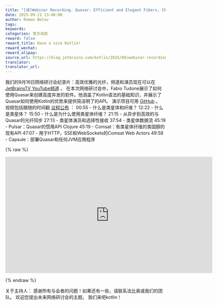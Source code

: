 ```yaml
---
title: "[译]Webinar Recording. Quasar: Efficient and Elegant Fibers, Channels and Actors"
date: 2015-09-21 13:40:00
author: Roman Belov
tags:
keywords:
categories: 官方动态
reward: false
reward_title: Have a nice Kotlin!
reward_wechat:
reward_alipay:
source_url: https://blog.jetbrains.com/kotlin/2015/09/webinar-recording-quasar-efficient-and-elegant-fibers-channels-and-actors/
translator:
translator_url:
---
```


我们的9月16日网络研讨会纪录片：高效优雅的光纤，频道和演员</strong>现在可以在 [JetBrainsTV YouTube频道](https://youtu.be/Nmob2MB2Qo8) 。
在本次网络研讨会中，Fabio Tudone展示了如何使用Quasar来创建高度并发的软件。他涵盖了Kotlin语法的基础知识，并展示了Quasar如何使用Kotlin的优势来提供简洁明了的API。
演示项目可用 [GitHub](https://github.com/circlespainter/quasar-kotlin-jetbrains-webinar/releases) 。
视频包括跟随的时间戳 [议程公布](http://blog.jetbrains.com/kotlin/2015/09/join-live-webinar-quasar-and-kotlin/) ：
00:55  - 什么是类星体和纤维？
12:22  - 什么是类星体？
15:50  - 什么是为什么使用类星体纤维？
21:15  - 从异步到高效的与Quasar的光纤同步
27:13  - 类星体演员和选择性接收
37:54  - 类星体数据流
45:19  -  Pulsar：Quasar的惯用API Clojure
45:19  -  Comsat：有类星体纤维的类固醇的现有API
47:07  - 用于HTTP，SSE和WebSockets的Comsat Web Actors
49:58  -  Capsule：部署Quasar和任何JVM应用程序

{% raw %}
<p><iframe allowfullscreen="" frameborder="0" height="365" src="https://www.youtube.com/embed/Nmob2MB2Qo8" width="650"></iframe></p>
{% endraw %}

关于主持人：
感谢所有与会者的问题！如果还有一些，请联系法比奥或我们的团队。
欢迎您提出未来网络研讨会的主题。
我们来吧kotlin！</em>
